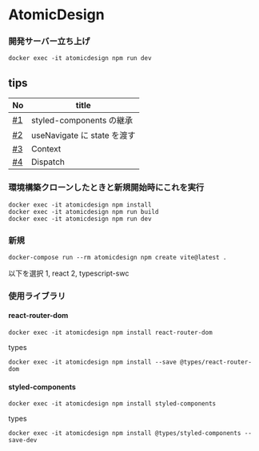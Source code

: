 # AtomicDesign

### 開発サーバー立ち上げ

```
docker exec -it atomicdesign npm run dev
```

## tips

| No                                                        | title                       |
| --------------------------------------------------------- | --------------------------- |
| [#1](https://github.com/cossack910/AtomicDesign/issues/1) | styled-components の継承    |
| [#2](https://github.com/cossack910/AtomicDesign/issues/3) | useNavigate に state を渡す |
| [#3](https://github.com/cossack910/AtomicDesign/issues/5) | Context                     |
| [#4](https://github.com/cossack910/AtomicDesign/issues/7) | Dispatch                    |

### 環境構築クローンしたときと新規開始時にこれを実行

```
docker exec -it atomicdesign npm install
docker exec -it atomicdesign npm run build
docker exec -it atomicdesign npm run dev
```

### 新規

```
docker-compose run --rm atomicdesign npm create vite@latest .
```

以下を選択
1, react
2, typescript-swc

### 使用ライブラリ

#### react-router-dom

```
docker exec -it atomicdesign npm install react-router-dom
```

types

```
docker exec -it atomicdesign npm install --save @types/react-router-dom
```

#### styled-components

```
docker exec -it atomicdesign npm install styled-components
```

types

```
docker exec -it atomicdesign npm install @types/styled-components --save-dev
```
